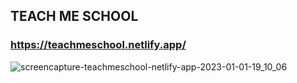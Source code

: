 ## TEACH ME SCHOOL
### https://teachmeschool.netlify.app/

![screencapture-teachmeschool-netlify-app-2023-01-01-19_10_06](https://user-images.githubusercontent.com/59705964/210180708-da0911ef-3436-4935-b47b-6cef261f77f0.png)
